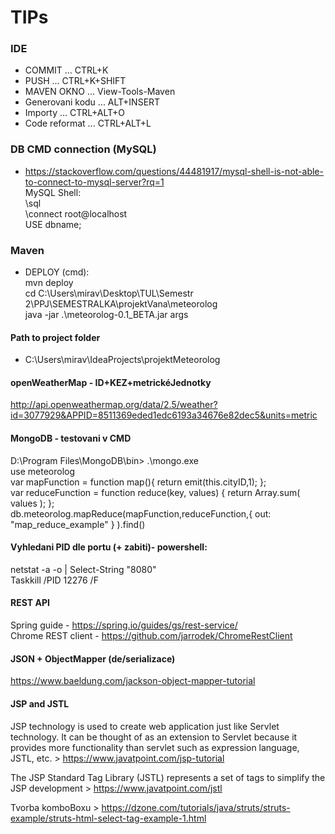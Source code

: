 ﻿# TIPs

### IDE
- COMMIT ... CTRL+K<br />
- PUSH  ... CTRL+K+SHIFT<br />
- MAVEN OKNO ... View-Tools-Maven<br />
- Generovani kodu ... ALT+INSERT<br />
- Importy ... CTRL+ALT+O<br />
- Code reformat ... CTRL+ALT+L<br />

### DB CMD connection (MySQL)
- https://stackoverflow.com/questions/44481917/mysql-shell-is-not-able-to-connect-to-mysql-server?rq=1<br />
MySQL Shell: <br />
\sql <br />
\connect root@localhost <br />
USE dbname; <br />

### Maven
 - DEPLOY (cmd):<br />
 mvn deploy<br />
 cd C:\Users\mirav\Desktop\TUL\Semestr 2\PPJ\SEMESTRALKA\projektVana\meteorolog<br />
 java -jar .\meteorolog-0.1_BETA.jar args<br />

#### Path to project folder 
 - C:\Users\mirav\IdeaProjects\projektMeteorolog

#### openWeatherMap - ID+KEZ+metrickéJednotky
http://api.openweathermap.org/data/2.5/weather?id=3077929&APPID=8511369eded1edc6193a34676e82dec5&units=metric


#### MongoDB - testovani v CMD
D:\Program Files\MongoDB\bin> .\mongo.exe<br />
use meteorolog<br />
var mapFunction = function map(){     return emit(this.cityID,1); };<br />
var reduceFunction = function reduce(key, values) {     return Array.sum( values ); };<br />
db.meteorolog.mapReduce(mapFunction,reduceFunction,{ out: "map_reduce_example" } ).find()<br />

#### Vyhledani PID dle portu (+ zabiti)- powershell:
netstat -a -o | Select-String "8080"<br />
Taskkill /PID 12276 /F

#### REST API
 Spring guide - https://spring.io/guides/gs/rest-service/ <br />
Chrome REST client - https://github.com/jarrodek/ChromeRestClient

#### JSON + ObjectMapper (de/serializace)
https://www.baeldung.com/jackson-object-mapper-tutorial

#### JSP and JSTL
JSP technology is used to create web application just like Servlet technology. It can be thought of as an extension to Servlet because it provides more functionality than servlet such as expression language, JSTL, etc. > https://www.javatpoint.com/jsp-tutorial<br />

The JSP Standard Tag Library (JSTL) represents a set of tags to simplify the JSP development > 
https://www.javatpoint.com/jstl

Tvorba komboBoxu > https://dzone.com/tutorials/java/struts/struts-example/struts-html-select-tag-example-1.html


